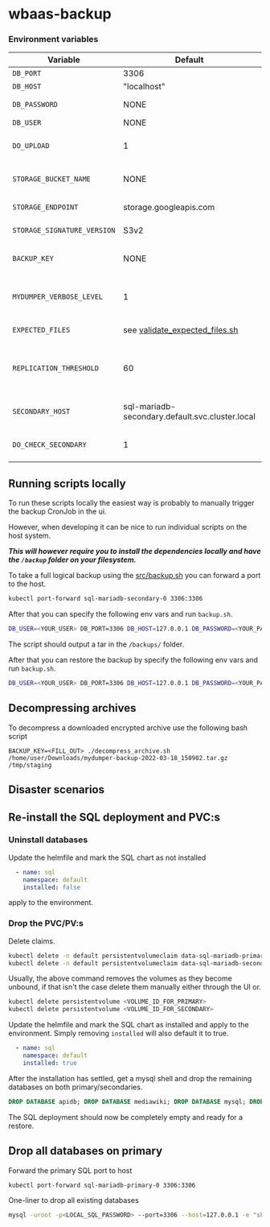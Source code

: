 # wbaas-backup

### Environment variables

Variable                             | Default                                                             | Description
-------------------------------------|---------------------------------------------------------------------|------------
`DB_PORT`                            | 3306                                                                | Port of mariadb
`DB_HOST`                            | "localhost"                                                         | Host of mariadb
`DB_PASSWORD`                        | NONE                                                                | Password of mariadb DB_USER
`DB_USER`                            | NONE                                                                | User for mariadb
`DO_UPLOAD`                          | 1                                                                   | Flag for uploading to GCS_BUCKET_NAME or not 
`STORAGE_BUCKET_NAME`                | NONE                                                                | Bucket name that uploading happens to
`STORAGE_ENDPOINT`                   | storage.googleapis.com                                              | S3 compatible storage endpoint
`STORAGE_SIGNATURE_VERSION`          | S3v2                                                                | S3 signature version to use
`BACKUP_KEY`                         | NONE                                                                | Key used for openssl encryption and decryption
`MYDUMPER_VERBOSE_LEVEL`             | 1                                                                   | mydumper verbosity level ( 0 = silent, 1 = errors, 2 = warnings, 3 = info)
`EXPECTED_FILES`                     | see [validate_expected_files.sh](src/validate_expected_files.sh)    | Files to expect after backup is taken.
`REPLICATION_THRESHOLD`              | 60                                                                  | Replica lag threshold for which the backups should not be taken when exceeded.
`SECONDARY_HOST`                     | sql-mariadb-secondary.default.svc.cluster.local                     | Secondary host to check if replica is lagged
`DO_CHECK_SECONDARY`                 | 1                                                                   | Flag for checking if replica is lagged or not

## Running scripts locally

To run these scripts locally the easiest way is probably to manually trigger the backup CronJob in the ui.

However, when developing it can be nice to run individual scripts on the host system.

***This will however require you to install the dependencies locally and have the `/backup` folder on your filesystem.***

To take a full logical backup using the [src/backup.sh](src/backup.sh) you can forward a port to the host.

```sh
kubectl port-forward sql-mariadb-secondary-0 3306:3306
```

After that you can specify the following env vars and run `backup.sh`.

```sh
DB_USER=<YOUR_USER> DB_PORT=3306 DB_HOST=127.0.0.1 DB_PASSWORD=<YOUR_PASSWORD> bash src/backup.sh 
```

The script should output a tar in the `/backups/` folder.

After that you can restore the backup by specify the following env vars and run `backup.sh`.

```sh
DB_USER=<YOUR_USER> DB_PORT=3306 DB_HOST=127.0.0.1 DB_PASSWORD=<YOUR_PASSWORD> bash src/restore.sh <THE_FOLDER_WITH_EXTRACTED_TAR>
```
## Decompressing archives

To decompress a downloaded encrypted archive use the following bash script

```
BACKUP_KEY=<FILL_OUT> ./decompress_archive.sh /home/user/Downloads/mydumper-backup-2022-03-18_150902.tar.gz /tmp/staging
```

## Disaster scenarios

## Re-install the SQL deployment and PVC:s

### Uninstall databases

Update the helmfile and mark the SQL chart as not installed

```yml
  - name: sql
    namespace: default
    installed: false
```

apply to the environment.

### Drop the PVC/PV:s

Delete claims.

```sh
kubectl delete -n default persistentvolumeclaim data-sql-mariadb-primary-0
kubectl delete -n default persistentvolumeclaim data-sql-mariadb-secondary-0
```

Usually, the above command removes the volumes as they become unbound, if that isn't the case delete them manually either through the UI or.

```sh
kubectl delete persistentvolume <VOLUME_ID_FOR_PRIMARY>
kubectl delete persistentvolume <VOLUME_ID_FOR_SECONDARY>
```

Update the helmfile and mark the SQL chart as installed and apply to the environment.
Simply removing `installed` will also default it to true.

```yml
  - name: sql
    namespace: default
    installed: true
```

After the installation has settled, get a mysql shell and drop the remaining databases on both primary/secondaries.

```sql
DROP DATABASE apidb; DROP DATABASE mediawiki; DROP DATABASE mysql; DROP DATABASE test; DROP DATABASE performance_schema; DROP DATABASE my_database;
```

The SQL deployment should now be completely empty and ready for a restore.

## Drop all databases on primary

Forward the primary SQL port to host

```sh
kubectl port-forward sql-mariadb-primary-0 3306:3306
```

One-liner to drop all existing databases

```sh
mysql -uroot -p<LOCAL_SQL_PASSWORD> --port=3306 --host=127.0.0.1 -e "show databases" | grep -v Database | grep -v mysql| grep -v information_schema| gawk '{print "drop database `" $1 "`;select sleep(0.1);"}' | mysql -uroot -p<LOCAL_SQL_PASSWORD> --port=3306 --host=127.0.0.1 
```
